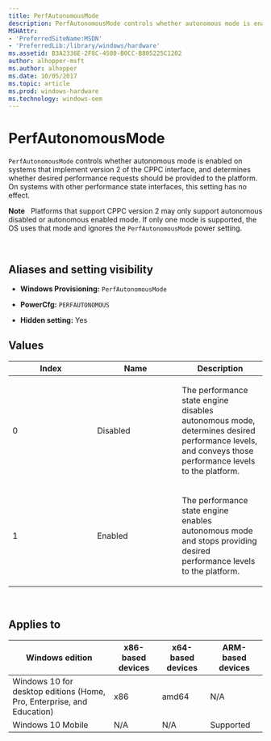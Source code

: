 ```yaml
---
title: PerfAutonomousMode
description: PerfAutonomousMode controls whether autonomous mode is enabled on systems that implement version 2 of the CPPC interface, and determines whether desired performance requests should be provided to the platform.
MSHAttr:
- 'PreferredSiteName:MSDN'
- 'PreferredLib:/library/windows/hardware'
ms.assetid: B3A2336E-2F8C-4580-B0CC-B805225C1202
author: alhopper-msft
ms.author: alhopper
ms.date: 10/05/2017
ms.topic: article
ms.prod: windows-hardware
ms.technology: windows-oem
---
```


# PerfAutonomousMode


`PerfAutonomousMode` controls whether autonomous mode is enabled on systems that implement version 2 of the CPPC interface, and determines whether desired performance requests should be provided to the platform. On systems with other performance state interfaces, this setting has no effect.

**Note**  
Platforms that support CPPC version 2 may only support autonomous disabled or autonomous enabled mode. If only one mode is supported, the OS uses that mode and ignores the `PerfAutonomousMode` power setting.

 

## <span id="Aliases_and_setting_visibility"></span><span id="aliases_and_setting_visibility"></span><span id="ALIASES_AND_SETTING_VISIBILITY"></span>Aliases and setting visibility


-   **Windows Provisioning:** `PerfAutonomousMode`

-   **PowerCfg:** `PERFAUTONOMOUS`

-   **Hidden setting:** Yes

## <span id="Values"></span><span id="values"></span><span id="VALUES"></span>Values


<table>
<colgroup>
<col width="33%" />
<col width="33%" />
<col width="33%" />
</colgroup>
<thead>
<tr class="header">
<th>Index</th>
<th>Name</th>
<th>Description</th>
</tr>
</thead>
<tbody>
<tr class="odd">
<td><p>0</p></td>
<td><p>Disabled</p></td>
<td><p>The performance state engine disables autonomous mode, determines desired performance levels, and conveys those performance levels to the platform.</p></td>
</tr>
<tr class="even">
<td><p>1</p></td>
<td><p>Enabled</p></td>
<td><p>The performance state engine enables autonomous mode and stops providing desired performance levels to the platform.</p></td>
</tr>
</tbody>
</table>

 

## <span id="Applies_to"></span><span id="applies_to"></span><span id="APPLIES_TO"></span>Applies to


| Windows edition                                                        | x86-based devices | x64-based devices | ARM-based devices |
|------------------------------------------------------------------------|-------------------|-------------------|-------------------|
| Windows 10 for desktop editions (Home, Pro, Enterprise, and Education) | x86               | amd64             | N/A               |
| Windows 10 Mobile                                                      | N/A               | N/A               | Supported         |
